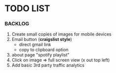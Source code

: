 # TODO LIST

### BACKLOG
1. Create small copies of images for mobile devices
2. Email button (**craigslist style**)
    * direct gmail link
    * copy to clipboard option
3. about page "spotify playlist"
4. Click on image => full screen view (x out top left)
5. Add basic 3rd party traffic analytics
